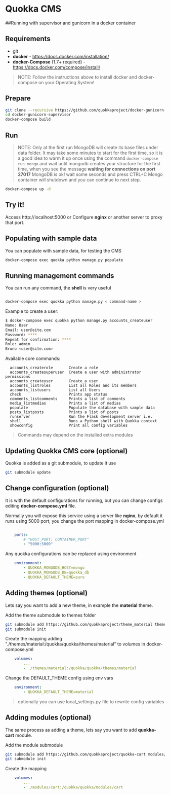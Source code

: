 # Quokka CMS
##Running with supervisor and gunicorn in a docker container

## Requirements

- git
- **docker** - https://docs.docker.com/installation/
- **docker-Compose** (1.7+ required) - https://docs.docker.com/compose/install/

> NOTE: Follow the instructions above to install docker and docker-compose on your Operating System!

## Prepare

```bash
git clone --recursive https://github.com/quokkaproject/docker-gunicorn-supervisor.git
cd docker-gunicorn-supervisor
docker-compose build
```

## Run

> NOTE: Only at the first run MongoDB will create its base files under data folder. It may take some minutes to start for the first time, so it is a good idea to warm it up once using the command `docker-compose run mongo` and wait until mongodb creates your structure for the first time, when you see the message **waiting for connections on port 27017** MongoDB is ok! wait some seconds and press CTRL+C Mongo container will shutdown and you can continue to next step.


```bash
docker-compose up -d
```

## Try it!

Access http://localhost:5000 or Configure **nginx** or another server to proxy that port.


## Populating with sample data

You can populate with sample data, for testing the CMS

```bash
docker-compose exec quokka python manage.py populate
```

## Running management commands

You can run any command, the **shell** is very useful

```bash

docker-compose exec quokka python manage.py < command-name >
```

Example to create a user:

```bash
$ docker-compose exec quokka python manage.py accounts_createuser
Name: User
Email: user@site.com
Password: ****
Repeat for confirmation: ****
Role: admin
Bruno <user@site.com>
```

Available core commands:
```
  accounts_createrole       Create a role
  accounts_createsuperuser  Create a user with administrator permissions
  accounts_createuser       Create a user
  accounts_listroles        List all Roles and its members
  accounts_listusers        List all Users
  check                     Prints app status
  comments_listcomments     Prints a list of comments
  media_listmedias          Prints a list of medias
  populate                  Populate the database with sample data
  posts_listposts           Prints a list of posts
  runserver                 Run the Flask development server i.e.
  shell                     Runs a Python shell with Quokka context
  showconfig                Print all config variables
```

> Commands may depend on the installed extra modules


## Updating Quokka CMS core (optional)

Quokka is added as a git submodule, to update it use

```bash
git submodule update
```


## Change configuration (optional)

It is with the default configurations for running, but you can change configs editing **docker-compose.yml** file.

Normally you will expose this service using a server like **nginx**, by default it runs using 5000 port, you change the port mapping in docker-compose.yml

```yaml

    ports:
        # "HOST_PORT: CONTAINER_PORT"
        - "5000:5000"

```

Any quokka configurations can be replaced using environment

```yaml
    environment:
        - QUOKKA_MONGODB_HOST=mongo
        - QUOKKA_MONGODB_DB=quokka_db
        - QUOKKA_DEFAULT_THEME=pure
```

## Adding themes (optional)

Lets say you want to add a new theme, in example the **material** theme.

Add the theme submodule to themes folder

```bash
git submodule add https://github.com/quokkaproject/theme_material themes/material
git submodule init
```

Create the mapping adding "./themes/material:/quokka/quokka/themes/material" to volumes in docker-compose.yml

```yaml
    volumes:
        ...
        - ./themes/material:/quokka/quokka/themes/material
```

Change the DEFAULT_THEME config using env vars

```yaml
    environment:
        - QUOKKA_DEFAULT_THEME=material
```

> optionally you can use local_settings.py file to rewrite config variables

## Adding modules (optional)

The same process as adding a theme, lets say you want to add **quokka-cart** module.

Add the module submodule

```bash
git submodule add https://github.com/quokkaproject/quokka-cart modules/cart
git submodule init
```

Create the mapping

```yaml
    volumes:
        ...
        - ./modules/cart:/quokka/quokka/modules/cart
```
